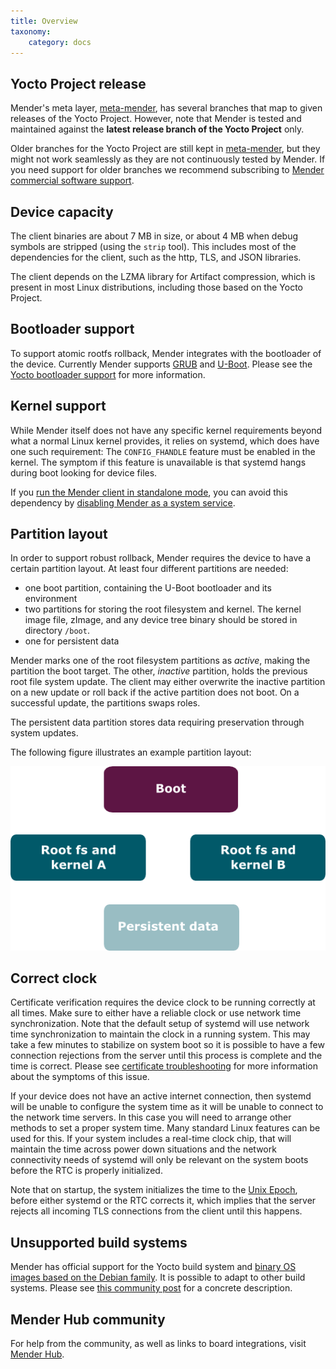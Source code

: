 ```yaml
---
title: Overview
taxonomy:
    category: docs
---
```



## Yocto Project release

Mender's meta layer, [meta-mender](https://github.com/mendersoftware/meta-mender?target=_blank), has
several branches that map to given releases of the Yocto Project. However, note that Mender is
tested and maintained against the **latest release branch of the Yocto Project** only.

Older branches for the Yocto Project are still kept in
[meta-mender](https://github.com/mendersoftware/meta-mender?target=_blank), but they might not work
seamlessly as they are not continuously tested by Mender. If you need support for older branches we
recommend subscribing to [Mender commercial software
support](https://mender.io/support-and-services/software-support?target=_blank).


## Device capacity

The client binaries are about 7 MB in size, or about 4 MB when debug symbols are
stripped (using the `strip` tool). This includes most of the dependencies for
the client, such as the http, TLS, and JSON libraries.

The client depends on the LZMA library for Artifact compression, which is
present in most Linux distributions, including those based on the Yocto Project.


## Bootloader support

To support atomic rootfs rollback, Mender integrates with the bootloader of the device. Currently
Mender supports [GRUB](https://www.gnu.org/software/grub/?target=_blank) and
[U-Boot](http://www.denx.de/wiki/U-Boot?target=_blank). Please see the [Yocto bootloader
support](../02.Board-integration/02.Bootloader-support/docs.md) for more information.


## Kernel support
While Mender itself does not have any specific kernel requirements beyond what a normal Linux kernel provides, it relies on systemd, which does have one such requirement: The `CONFIG_FHANDLE` feature must be enabled in the kernel. The symptom if this feature is unavailable is that systemd hangs during boot looking for device files.

If you [run the Mender client in standalone mode](../../02.Overview/01.Introduction/docs.md#client-modes-of-operation), you can avoid this dependency by [disabling Mender as a system service](../05.Customize-Mender/docs.md#disabling-mender-as-a-system-service).


## Partition layout

In order to support robust rollback, Mender requires the device to have a certain partition layout.
At least four different partitions are needed:
* one boot partition, containing the U-Boot bootloader and its environment
* two partitions for storing the root filesystem and kernel. The kernel image file, zImage, and any device tree binary should be stored in directory `/boot`.
* one for persistent data

Mender marks one of the root filesystem partitions as *active*, making the partition the boot target.
The other, *inactive* partition, holds the previous root file system update. The client may either overwrite
the inactive partition on a new update or roll back if the active partition does not boot.
On a successful update, the partitions swaps roles.

The persistent data partition stores data requiring preservation through system updates.

The following figure illustrates an example partition layout:

![Mender client partition layout](mender_client_partition_layout.png)


## Correct clock

Certificate verification requires the device clock to be running correctly at all times.
Make sure to either have a reliable clock or use network time synchronization.
Note that the default setup of systemd will use network time
synchronization to maintain the clock in a running system. This may
take a few minutes to stabilize on system boot so it is possible
to have a few connection rejections from the server until this process
is complete and the time is correct. Please see [certificate troubleshooting](../../201.Troubleshoot/03.Mender-Client/docs.md#certificate-expired-or-not-yet-valid) for more information about the symptoms of this issue.

If your device does not have an active internet connection, then systemd
will be unable to configure the system time as it will be unable to connect
to the network time servers. In this case you will need to arrange other
methods to set a proper system time. Many standard Linux features can be
used for this. If your system includes a real-time clock chip, that will maintain the time
across power down situations and the network connectivity needs of systemd
will only be relevant on the system boots before the RTC is properly
initialized.

Note that on startup, the system initializes the time to the 
[Unix Epoch](https://en.wikipedia.org/wiki/Unix_time?target=_blank), before
either systemd or the RTC corrects it, which implies that the server rejects all
incoming TLS connections from the client until this happens.


## Unsupported build systems

Mender has official support for the Yocto build system and [binary OS images based on the Debian family](../../04.System-updates-Debian-family/chapter.md). It is possible to adapt to other build systems. Please see [this community post](https://hub.mender.io/t/mender-from-scratch?target=_blank) for a concrete description.


## Mender Hub community

For help from the community, as well as links to board integrations, visit [Mender
Hub](https://hub.mender.io/?target=_blank).
